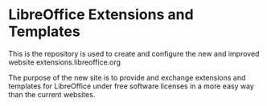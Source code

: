 # LibreOffice Extensions and Templates

This is the repository is used to create and configure the new and improved website extensions.libreoffice.org

The purpose of the new site is to provide and exchange extensions and templates for LibreOffice under free software licenses in a more easy way than the current websites.
